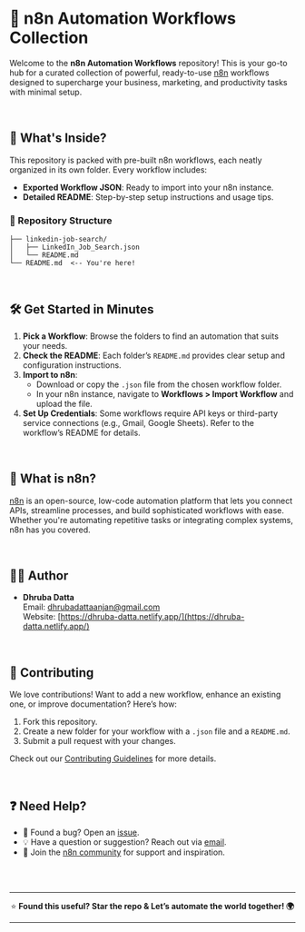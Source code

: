 # 🚀 n8n Automation Workflows Collection

Welcome to the **n8n Automation Workflows** repository! This is your go-to hub for a curated collection of powerful, ready-to-use [n8n](https://n8n.io) workflows designed to supercharge your business, marketing, and productivity tasks with minimal setup.

<br>

## 📑 What's Inside?

This repository is packed with pre-built n8n workflows, each neatly organized in its own folder. Every workflow includes:

- **Exported Workflow JSON**: Ready to import into your n8n instance.
- **Detailed README**: Step-by-step setup instructions and usage tips.

### 📂 Repository Structure

```
├── linkedin-job-search/
│   ├── LinkedIn_Job_Search.json
│   └── README.md
└── README.md  <-- You're here!
```

<br>

## 🛠️ Get Started in Minutes

1. **Pick a Workflow**: Browse the folders to find an automation that suits your needs.
2. **Check the README**: Each folder’s `README.md` provides clear setup and configuration instructions.
3. **Import to n8n**:
   - Download or copy the `.json` file from the chosen workflow folder.
   - In your n8n instance, navigate to **Workflows > Import Workflow** and upload the file.
4. **Set Up Credentials**: Some workflows require API keys or third-party service connections (e.g., Gmail, Google Sheets). Refer to the workflow’s README for details.

<br>

## 🔗 What is n8n?

[n8n](https://n8n.io) is an open-source, low-code automation platform that lets you connect APIs, streamline processes, and build sophisticated workflows with ease. Whether you're automating repetitive tasks or integrating complex systems, n8n has you covered.

<br>

## 🙋‍♂️ Author

- **Dhruba Datta**  
  Email: [dhrubadattaanjan@gmail.com](mailto:dhrubadattaanjan@gmail.com)  
  Website: [https://dhruba-datta.netlify.app/](https://dhruba-datta.netlify.app/)

<br>

## 🌟 Contributing

We love contributions! Want to add a new workflow, enhance an existing one, or improve documentation? Here’s how:

1. Fork this repository.
2. Create a new folder for your workflow with a `.json` file and a `README.md`.
3. Submit a pull request with your changes.

Check out our [Contributing Guidelines](CONTRIBUTING.md) for more details.

<br>

## ❓ Need Help?

- 🐛 Found a bug? Open an [issue](https://github.com/your-username/n8n-workflows/issues).
- 💡 Have a question or suggestion? Reach out via [email](mailto:dhrubadattaanjan@gmail.com).
- 💬 Join the [n8n community](https://community.n8n.io) for support and inspiration.

<br>
<br>

---

<p align="center">
  ⭐ <b>Found this useful? Star the repo &amp; Let’s automate the world together! 🌍</b>
</p>

---
